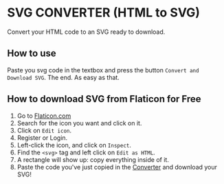 # SVG CONVERTER (HTML to SVG)
Convert your HTML code to an SVG ready to download.

## How to use
Paste you svg code in the textbox and press the button `Convert and Download SVG`. The end. As easy as that.

## How to download SVG from Flaticon for Free
1. Go to [Flaticon.com](https://flaticon.com)
2. Search for the icon you want and click on it.
3. Click on `Edit icon`.
4. Register or Login.
5. Left-click the icon, and click on `Inspect`.
6. Find the `<svg>` tag and left click on `Edit as HTML`.
7. A rectangle will show up: copy everything inside of it.
8. Paste the code you've just copied in the [Converter](https://curlynoemi.github.io/svgconverter/) and download your SVG!
